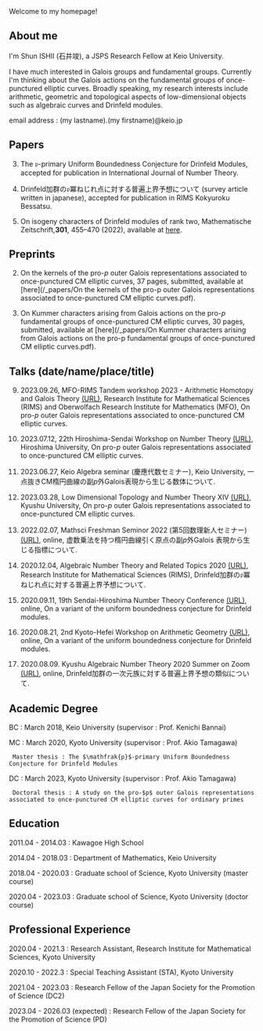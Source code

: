 
Welcome to my homepage!

## About me
I'm Shun ISHII (石井竣), a JSPS Research Fellow at Keio University.

I have much interested in Galois groups and fundamental groups. Currently I'm thinking about the Galois actions on the fundamental groups of once-punctured elliptic curves. Broadly speaking, my research interests include arithmetic, geometric and topological aspects of low-dimensional objects such as algebraic curves and Drinfeld modules.

email address : (my lastname).(my firstname)@keio.jp


## Papers
3. The $\mathfrak{p}$-primary Uniform Boundedness Conjecture for Drinfeld Modules, accepted for publication in International Journal of Number Theory.

2. Drinfeld加群の$\mathfrak{p}$冪ねじれ点に対する普遍上界予想について (survey article written in japanese), accepted for publication in RIMS Kokyuroku Bessatsu.

1. On isogeny characters of Drinfeld modules of rank two, Mathematische Zeitschrift,**301**, 455–470 (2022), available at [here](https://link.springer.com/article/10.1007/s00209-021-02921-5).


## Preprints
2. On the kernels of the pro-$p$ outer Galois representations associated to once-punctured CM elliptic curves, 37 pages, submitted, available at [here](/_papers/On the kernels of the pro-p outer Galois representations associated to once-punctured CM elliptic curves.pdf).

1. On Kummer characters arising from Galois actions on the pro-$p$ fundamental groups of once-punctured CM elliptic curves, 30 pages, submitted, available at [here](/_papers/On Kummer characters arising from Galois actions on the pro-p fundamental groups of once-punctured CM elliptic curves.pdf).


## Talks (date/name/place/title)
9. 2023.09.26, MFO-RIMS Tandem workshop 2023 - Arithmetic Homotopy and Galois Theory [(URL)](https://ahgt.math.cnrs.fr/activities/workshops/MFO-RIMS23/), Research Institute for Mathematical Sciences (RIMS) and Oberwolfach Research Institute for Mathematics (MFO), On pro-$p$ outer Galois representations associated to once-punctured CM elliptic curves.

8. 2023.07.12, 22th Hiroshima-Sendai Workshop on Number Theory [(URL)](https://math0.pm.tokushima-u.ac.jp/~hiroki/hiroshima23.html), Hiroshima University, On pro-$p$ outer Galois representations associated to once-punctured CM elliptic curves.

7. 2023.06.27, Keio Algebra seminar (慶應代数セミナー), Keio University, 一点抜きCM楕円曲線の副$p$外Galois表現から生じる数体について.

6. 2023.03.28, Low Dimensional Topology and Number Theory XIV [(URL)](https://www2.math.kyushu-u.ac.jp/~morisita/), Kyushu University, On pro-$p$ outer Galois representations associated to once-punctured CM elliptic curves.

5. 2022.02.07, Mathsci Freshman Seminor 2022 (第5回数理新人セミナー) [(URL)](https://sites.google.com/view/math-graduate/MATHSCI-FRESHMAN-SEMINAR/2022/プログラム及びアブストラクト), online, 虚数乗法を持つ楕円曲線引く原点の副$p$外Galois 表現から生じる指標について.

4. 2020.12.04, Algebraic Number Theory and Related Topics 2020 [(URL)](http://ntw.sci.u-toyama.ac.jp/rimsant2020/), Research Institute for Mathematical Sciences (RIMS), Drinfeld加群の$\mathfrak{p}$冪ねじれ点に対する普遍上界予想について.

3. 2020.09.11, 19th Sendai-Hiroshima Number Theory Conference [(URL)](https://math0.pm.tokushima-u.ac.jp/~hiroki/hiroshima20.html), online, On a variant of the uniform boundedness conjecture for Drinfeld modules.

2. 2020.08.21, 2nd Kyoto-Hefei Workshop on Arithmetic Geometry [(URL)](https://www.kurims.kyoto-u.ac.jp/~yuyang/confer/Kyoto-Hefei-2nd.html), online, On a variant of the uniform boundedness conjecture for Drinfeld modules.

1. 2020.08.09. Kyushu Algebraic Number Theory 2020 Summer on Zoom [(URL)](https://sites.google.com/view/kant2020sonzoom/), online, Drinfeld加群の一次元族に対する普遍上界予想の類似について.


## Academic Degree
BC : March 2018, Keio University (supervisor : Prof. Kenichi Bannai)

MC : March 2020, Kyoto University (supervisor : Prof. Akio Tamagawa)

     Master thesis : The $\mathfrak{p}$-primary Uniform Boundedness Conjecture for Drinfeld Modules

DC : March 2023, Kyoto University (supervisor : Prof. Akio Tamagawa)

     Doctoral thesis : A study on the pro-$p$ outer Galois representations associated to once-punctured CM elliptic curves for ordinary primes

## Education
2011.04 - 2014.03 : Kawagoe High School

2014.04 - 2018.03 : Department of Mathematics, Keio University

2018.04 - 2020.03 : Graduate school of Science, Kyoto University (master course)

2020.04 - 2023.03 : Graduate school of Science, Kyoto University (doctor course)

## Professional Experience
2020.04 - 2021.3 : Research Assistant, Research Institute for Mathematical Sciences, Kyoto University

2020.10 - 2022.3 : Special Teaching Assistant (STA), Kyoto University

2021.04 - 2023.03 : Research Fellow of the Japan Society for the Promotion of Science (DC2)

2023.04 - 2026.03 (expected) : Research Fellow of the Japan Society for the Promotion of Science (PD)
